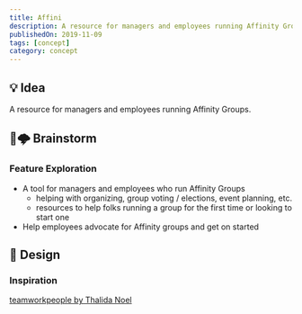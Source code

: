 ```yaml
---
title: Affini
description: A resource for managers and employees running Affinity Groups.
publishedOn: 2019-11-09
tags: [concept]
category: concept
---
```


## 💡 Idea

A resource for managers and employees running Affinity Groups.


## 🧠🌩 Brainstorm


### Feature Exploration

- A tool for managers and employees who run Affinity Groups
  - helping with organizing, group voting / elections, event planning, etc.
  - resources to help folks running a group for the first time or looking to start one
- Help employees advocate for Affinity groups and get on started


## 🎨 Design


### Inspiration

[teamworkpeople by Thalida Noel](https://dribbble.com/thalida/collections/1790354-teamworkpeople)
